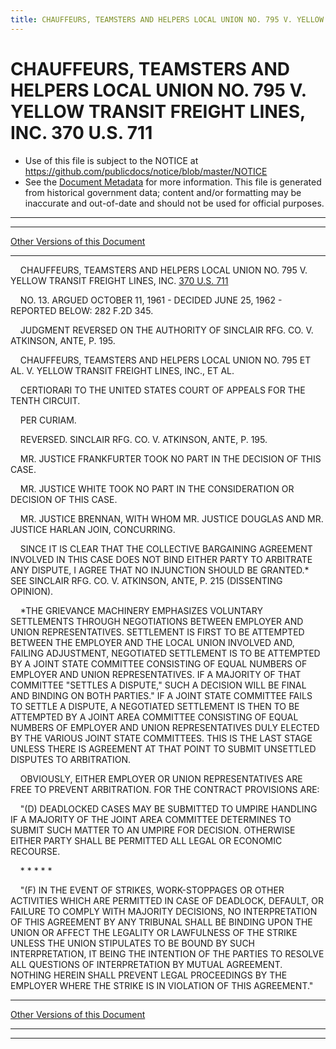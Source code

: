 ```yaml
---
title: CHAUFFEURS, TEAMSTERS AND HELPERS LOCAL UNION NO. 795 V. YELLOW TRANSIT FREIGHT LINES, INC. 370 U.S. 711
---
```


# CHAUFFEURS, TEAMSTERS AND HELPERS LOCAL UNION NO. 795 V. YELLOW TRANSIT FREIGHT LINES, INC. 370 U.S. 711

* Use of this file is subject to the NOTICE at https://github.com/publicdocs/notice/blob/master/NOTICE
* See the [Document Metadata](../../../index.md) for more information.
  This file is generated from historical government data; content and/or formatting may be inaccurate and out-of-date and should not be used for official purposes.

----------
----------

[Other Versions of this Document](https://publicdocs.github.io/go/links?ns=uslm-x&ref=%2Fus%2Fcourts%2Fscotus%2FusReporter%2F370%2F711)

----------

    CHAUFFEURS, TEAMSTERS AND HELPERS LOCAL UNION NO. 795 V. YELLOW TRANSIT FREIGHT LINES, INC. [370 U.S. 711][/us/courts/scotus/usReporter/370/711]

    NO. 13.  ARGUED OCTOBER 11, 1961 - DECIDED JUNE 25, 1962 - REPORTED BELOW:  282 F.2D 345.

    JUDGMENT REVERSED ON THE AUTHORITY OF SINCLAIR RFG.  CO. V. ATKINSON, ANTE, P. 195.

    CHAUFFEURS, TEAMSTERS AND HELPERS LOCAL UNION NO. 795 ET AL. V. YELLOW TRANSIT FREIGHT LINES, INC., ET AL.

    CERTIORARI TO THE UNITED STATES COURT OF APPEALS FOR THE TENTH CIRCUIT.

    PER CURIAM.

    REVERSED.  SINCLAIR RFG.  CO. V. ATKINSON, ANTE, P. 195.

    MR. JUSTICE FRANKFURTER TOOK NO PART IN THE DECISION OF THIS CASE.

    MR. JUSTICE WHITE TOOK NO PART IN THE CONSIDERATION OR DECISION OF THIS CASE.

    MR. JUSTICE BRENNAN, WITH WHOM MR. JUSTICE DOUGLAS AND MR. JUSTICE HARLAN JOIN, CONCURRING.

    SINCE IT IS CLEAR THAT THE COLLECTIVE BARGAINING AGREEMENT INVOLVED IN THIS CASE DOES NOT BIND EITHER PARTY TO ARBITRATE ANY DISPUTE, I AGREE THAT NO INJUNCTION SHOULD BE GRANTED.\*  SEE SINCLAIR RFG.  CO. V. ATKINSON, ANTE, P. 215 (DISSENTING OPINION).

    \*THE GRIEVANCE MACHINERY EMPHASIZES VOLUNTARY SETTLEMENTS THROUGH NEGOTIATIONS BETWEEN EMPLOYER AND UNION REPRESENTATIVES.  SETTLEMENT IS FIRST TO BE ATTEMPTED BETWEEN THE EMPLOYER AND THE LOCAL UNION INVOLVED AND, FAILING ADJUSTMENT, NEGOTIATED SETTLEMENT IS TO BE ATTEMPTED BY A JOINT STATE COMMITTEE CONSISTING OF EQUAL NUMBERS OF EMPLOYER AND UNION REPRESENTATIVES.  IF A MAJORITY OF THAT COMMITTEE "SETTLES A DISPUTE," SUCH A DECISION WILL BE FINAL AND BINDING ON BOTH PARTIES."  IF A JOINT STATE COMMITTEE FAILS TO SETTLE A DISPUTE, A NEGOTIATED SETTLEMENT IS THEN TO BE ATTEMPTED BY A JOINT AREA COMMITTEE CONSISTING OF EQUAL NUMBERS OF EMPLOYER AND UNION REPRESENTATIVES DULY ELECTED BY THE VARIOUS JOINT STATE COMMITTEES.  THIS IS THE LAST STAGE UNLESS THERE IS AGREEMENT AT THAT POINT TO SUBMIT UNSETTLED DISPUTES TO ARBITRATION.

    OBVIOUSLY, EITHER EMPLOYER OR UNION REPRESENTATIVES ARE FREE TO PREVENT ARBITRATION.  FOR THE CONTRACT PROVISIONS ARE:

    "(D)  DEADLOCKED CASES MAY BE SUBMITTED TO UMPIRE HANDLING IF A MAJORITY OF THE JOINT AREA COMMITTEE DETERMINES TO SUBMIT SUCH MATTER TO AN UMPIRE FOR DECISION.  OTHERWISE EITHER PARTY SHALL BE PERMITTED ALL LEGAL OR ECONOMIC RECOURSE.

    \*         \*         \*         \*      \*

    "(F)  IN THE EVENT OF STRIKES, WORK-STOPPAGES OR OTHER ACTIVITIES WHICH ARE PERMITTED IN CASE OF DEADLOCK, DEFAULT, OR FAILURE TO COMPLY WITH MAJORITY DECISIONS, NO INTERPRETATION OF THIS AGREEMENT BY ANY TRIBUNAL SHALL BE BINDING UPON THE UNION OR AFFECT THE LEGALITY OR LAWFULNESS OF THE STRIKE UNLESS THE UNION STIPULATES TO BE BOUND BY SUCH INTERPRETATION, IT BEING THE INTENTION OF THE PARTIES TO RESOLVE ALL QUESTIONS OF INTERPRETATION BY MUTUAL AGREEMENT.  NOTHING HEREIN SHALL PREVENT LEGAL PROCEEDINGS BY THE EMPLOYER WHERE THE STRIKE IS IN VIOLATION OF THIS AGREEMENT."

----------

[Other Versions of this Document](https://publicdocs.github.io/go/links?ns=uslm-x&ref=%2Fus%2Fcourts%2Fscotus%2FusReporter%2F370%2F711)

----------
----------

[/us/courts/scotus/usReporter/370/711]: https://publicdocs.github.io/go/links?ns=uslm-x&ref=%2Fus%2Fcourts%2Fscotus%2FusReporter%2F370%2F711


